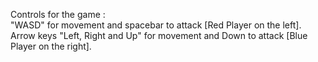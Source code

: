 Controls for the game :  
"WASD" for movement and spacebar to attack [Red Player on the left].
Arrow keys "Left, Right and Up" for movement and Down to attack [Blue Player on the right].
